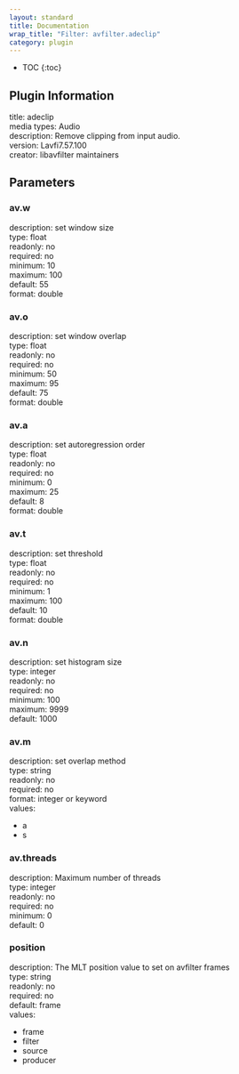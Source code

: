 ```yaml
---
layout: standard
title: Documentation
wrap_title: "Filter: avfilter.adeclip"
category: plugin
---
```

* TOC
{:toc}

## Plugin Information

title: adeclip  
media types:
Audio  
description: Remove clipping from input audio.  
version: Lavfi7.57.100  
creator: libavfilter maintainers  

## Parameters

### av.w

  
description:
set window size  
type: float  
readonly: no  
required: no  
minimum: 10  
maximum: 100  
default: 55  
format: double  

### av.o

  
description:
set window overlap  
type: float  
readonly: no  
required: no  
minimum: 50  
maximum: 95  
default: 75  
format: double  

### av.a

  
description:
set autoregression order  
type: float  
readonly: no  
required: no  
minimum: 0  
maximum: 25  
default: 8  
format: double  

### av.t

  
description:
set threshold  
type: float  
readonly: no  
required: no  
minimum: 1  
maximum: 100  
default: 10  
format: double  

### av.n

  
description:
set histogram size  
type: integer  
readonly: no  
required: no  
minimum: 100  
maximum: 9999  
default: 1000  

### av.m

  
description:
set overlap method  
type: string  
readonly: no  
required: no  
format: integer or keyword  
values:  

* a
* s

### av.threads

  
description:
Maximum number of threads  
type: integer  
readonly: no  
required: no  
minimum: 0  
default: 0  

### position

  
description:
The MLT position value to set on avfilter frames  
type: string  
readonly: no  
required: no  
default: frame  
values:  

* frame
* filter
* source
* producer

